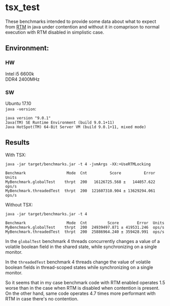 # tsx_test

These benchmarks intended to provide some  data about what to expect from [RTM](https://en.wikipedia.org/wiki/Transactional_Synchronization_Extensions) in java under contention and without it in comaprison to normal execution with RTM disabled in simplistic case.

## Environment:
### HW
Intel i5 6600k  
DDR4 2400MHz

### SW
Ubuntu 17.10  
`java -version`:

```
java version "9.0.1"  
Java(TM) SE Runtime Environment (build 9.0.1+11)  
Java HotSpot(TM) 64-Bit Server VM (build 9.0.1+11, mixed mode)
```

## Results

With TSX:

`java -jar target/benchmarks.jar -t 4 -jvmArgs -XX:+UseRTMLocking`
```
Benchmark                  Mode  Cnt          Score          Error  Units
MyBenchmark.globalTest    thrpt  200   16126725.568 ±   144057.622  ops/s
MyBenchmark.threadedTest  thrpt  200  121607310.904 ± 13629294.061  ops/s
```
Without TSX:


`java -jar target/benchmarks.jar -t 4`
```
Benchmark                  Mode  Cnt         Score        Error  Units
MyBenchmark.globalTest    thrpt  200  24939497.871 ± 419531.246  ops/s
MyBenchmark.threadedTest  thrpt  200  25886964.240 ± 359428.991  ops/s
```

In the `globalTest` benchmark 4 threads concurrently changes a value of a volatile boolean field in the shared state, while synchronizing on a single monitor.
 
In the `threadedTest` benchmark 4 threads change the value of volatile boolean fields in thread-scoped states while synchronizing on a single monitor.
 
So it seems that in my case benchmark code with RTM enabled operates 1.5 worse than in the case when RTM is disabled when contention is present.  
On the other hand, same code operates 4.7 times more performant with RTM in case there's no contention. 
